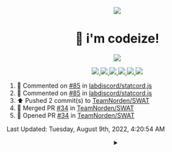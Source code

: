 <p align="center">
    <img src="https://avatars.githubusercontent.com/u/63158950?s=400&u=dd76c829ae30921e131dcbe7c830dc368e2d6e8a&v=4" />
</p>

<h1 align="center">
    👋 i'm codeize!
</h1>

<p align="center">
  <a href="https://skillicons.dev">
    <img src="https://skillicons.dev/icons?i=discord,bots,ts,nodejs,mongodb,react" />
  </a>
</p>

<p align="center">
  <a href="https://discord.com/users/668423998777982997">
    <img src="https://nocache.advaith.workers.dev?url=https://img.shields.io/endpoint?url=https://dev.discordprofiles.me/api/badge/status/668423998777982997?simple=true" />
    <img src="https://nocache.advaith.workers.dev?url=https://img.shields.io/endpoint?url=https://dev.discordprofiles.me/api/badge/vscode/668423998777982997" />
    <img src="https://nocache.advaith.workers.dev?url=https://img.shields.io/endpoint?url=https://dev.discordprofiles.me/api/badge/playing/668423998777982997" />
    <img src="https://nocache.advaith.workers.dev?url=https://img.shields.io/endpoint?url=https://dev.discordprofiles.me/api/badge/spotify/668423998777982997" />
    <img src="https://komarev.com/ghpvc/?username=codeize" />
    <a href="https://discord.gg/ZsJnSxHdgD"><img src="https://invidget.switchblade.xyz/ZsJnSxHdgD" /></a>
  </a>
</p>

<!--RECENT_ACTIVITY:start-->
1. 💬 Commented on [#85](https://github.com/labdiscord/statcord.js/pull/85#issuecomment-1207447962) in [labdiscord/statcord.js](https://github.com/labdiscord/statcord.js)
2. 💬 Commented on [#85](https://github.com/labdiscord/statcord.js/pull/85#issuecomment-1207446134) in [labdiscord/statcord.js](https://github.com/labdiscord/statcord.js)
3. ⬆️ Pushed 2 commit(s) to [TeamNorden/SWAT](https://github.com/TeamNorden/SWAT)
4. 🎉 Merged PR [#34](https://github.com/TeamNorden/SWAT/pull/34) in [TeamNorden/SWAT](https://github.com/TeamNorden/SWAT)
5. 💪 Opened PR [#34](https://github.com/TeamNorden/SWAT/pull/34) in [TeamNorden/SWAT](https://github.com/TeamNorden/SWAT)
<!--RECENT_ACTIVITY:end-->

<!--RECENT_ACTIVITY:last_update-->
Last Updated: Tuesday, August 9th, 2022, 4:20:54 AM
<!--RECENT_ACTIVITY:last_update_end-->

<details align="center">
  <summary></summary>
  <a href="https://spotify-github-profile.vercel.app/api/view?uid=av3h9dhe0rlwk1wi7e5f9mwhg&redirect=true">
    <img alt="spotify github profile" src="https://spotify-github-profile.vercel.app/api/view?uid=av3h9dhe0rlwk1wi7e5f9mwhg&cover_image=true&theme=compact">
  </a>
</details>
